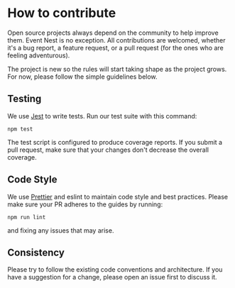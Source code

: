 # How to contribute

Open source projects always depend on the community to help improve them. Event Nest is no exception. 
All contributions are welcomed, whether it's a bug report, a feature request, or a pull request (for the ones who are feeling adventurous).

The project is new so the rules will start taking shape as the project grows. For now, please follow the simple guidelines below.

## Testing

We use [Jest](https://github.com/facebook/jest) to write tests. Run our test suite with this command:

```
npm test
```

The test script is configured to produce coverage reports. If you submit a pull request, make sure that your changes don't decrease the overall coverage.

## Code Style

We use [Prettier](https://prettier.io/) and eslint to maintain code style and best practices.
Please make sure your PR adheres to the guides by running:

```
npm run lint
```

and fixing any issues that may arise.


## Consistency
Please try to follow the existing code conventions and architecture. If you have a suggestion for a change, please open an issue first to discuss it.
